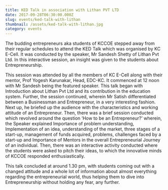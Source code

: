 ```yaml
---
title: KED Talk in association with Lithan PVT LTD
date: 2017-09-28T06:30:00.000Z
slug: events/ked-talk-with-lithan
thumbnail: /assets/ked-talk-with-lithan.jpg
category: events
---
```

The budding entrepreneurs aka students of KCCOE stepped away from their regular schedules to attend the KED Talk which was organised by KC E-Cell. It was conducted by the speaker, Mr Sandesh Shetty of Lithan Pvt Ltd. In this interactive session, an insight was given to the students about Entrepreneurship.

This session was attended by all the members of KC E-Cell along with their mentor, Prof Yogesh Karunakar, Head, EDC-KC. It commenced at 12 noon with Mr Sandesh being the featured speaker. This talk began with Introduction about Lithan Pvt Ltd and its contribution in the education system. Further, the session continued, wherein Mr Satish differentiated between a Businessman and Entrepreneur, in a very interesting fashion. Next up, he briefed up the audience with the characteristics and working attitude of an Entrepreneur. Then, there was a brief session conducted which revolved around the question ‘How to be an Entrepreneur?’ wherein, the Speaker explained Importance of problem understanding, Implementation of an idea, understanding of the market, three stages of a start-up, management of funds acquired, problems, challenges faced by a start-up and Importance of Mentors in the overall Entrepreneurial Journey of an individual. Then, there was an interactive activity conducted where the students were asked to pitch their ideas, to which the innovative minds of KCCOE responded enthusiastically.

This talk concluded at around 1.30 pm, with students coming out with a changed attitude and a whole lot of information about almost everything regarding the entrepreneurial world, thus helping them to dive into Entrepreneurship without holding any fear, any further.
